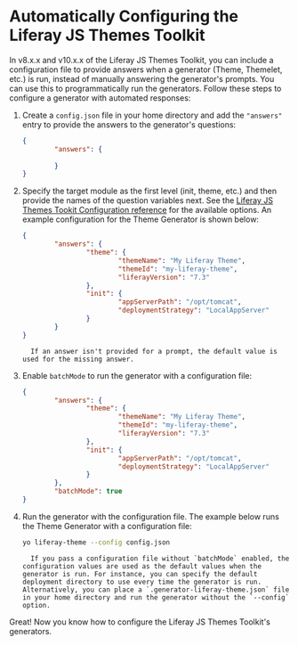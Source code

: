 # Automatically Configuring the Liferay JS Themes Toolkit

In v8.x.x and v10.x.x of the Liferay JS Themes Toolkit, you can include a configuration file to provide answers when a generator (Theme, Themelet, etc.) is run, instead of manually answering the generator's prompts. You can use this to programmatically run the generators. Follow these steps to configure a generator with automated responses:

1. Create a `config.json` file in your home directory and add the `"answers"` entry to provide the answers to the generator's questions:

    ```json
    {
            "answers": {
              
            }
    }
    ```

1. Specify the target module as the first level (init, theme, etc.) and then provide the names of the question variables next. See the [Liferay JS Themes Tookit Configuration reference](../reference/liferay-js-themes-toolkit-configuration-options.md) for the available options. An example configuration for the Theme Generator is shown below:

    ```json
    {
            "answers": {
                    "theme": {
                            "themeName": "My Liferay Theme",
                            "themeId": "my-liferay-theme",
                            "liferayVersion": "7.3"
                    },          
                    "init": {
                            "appServerPath": "/opt/tomcat",
                            "deploymentStrategy": "LocalAppServer"
                    }
            }
    }
    ```

    ```note::
      If an answer isn't provided for a prompt, the default value is used for the missing answer.
    ```

1. Enable `batchMode` to run the generator with a configuration file:

    ```json
    {
            "answers": {
                    "theme": {
                            "themeName": "My Liferay Theme",
                            "themeId": "my-liferay-theme",
                            "liferayVersion": "7.3"
                    },          
                    "init": {
                            "appServerPath": "/opt/tomcat",
                            "deploymentStrategy": "LocalAppServer"
                    }
            },
            "batchMode": true
    }
    ```

1. Run the generator with the configuration file. The example below runs the Theme Generator with a configuration file:

    ```bash
    yo liferay-theme --config config.json
    ```

    ```note:: 
      If you pass a configuration file without `batchMode` enabled, the configuration values are used as the default values when the generator is run. For instance, you can specify the default deployment directory to use every time the generator is run. Alternatively, you can place a `.generator-liferay-theme.json` file in your home directory and run the generator without the `--config` option.
    ```

Great! Now you know how to configure the Liferay JS Themes Toolkit's generators.